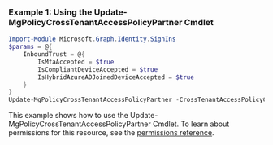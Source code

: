 ### Example 1: Using the Update-MgPolicyCrossTenantAccessPolicyPartner Cmdlet
```powershell
Import-Module Microsoft.Graph.Identity.SignIns
$params = @{
	InboundTrust = @{
		IsMfaAccepted = $true
		IsCompliantDeviceAccepted = $true
		IsHybridAzureADJoinedDeviceAccepted = $true
	}
}
Update-MgPolicyCrossTenantAccessPolicyPartner -CrossTenantAccessPolicyConfigurationPartnerTenantId $crossTenantAccessPolicyConfigurationPartnerTenantId -BodyParameter $params
```
This example shows how to use the Update-MgPolicyCrossTenantAccessPolicyPartner Cmdlet.
To learn about permissions for this resource, see the [permissions reference](/graph/permissions-reference).
